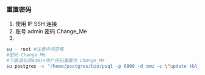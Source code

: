 ### 重置密码
1. 使用 IP SSH 连接
2. 账号 admin 密码 Change_Me
3. 
```bash
su - root #注意中间空格
#密码 Change_Me
#下面语句将Admin用户密码重置为 Change_Me
su postgres -c "/home/postgres/bin/psql -p 6000 -d omu -c \"update tbl_omu_user_info set passwd='f0923a2988ada0d95570a304ef15671ce8df23683c83e1c5c98db502fc9fccf3', salt='', first_flg=1 where user_name='Admin';\""
```
